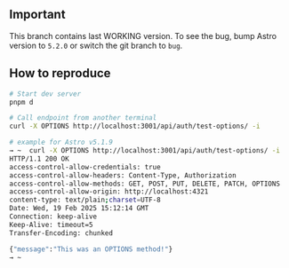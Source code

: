 ## Important

This branch contains last WORKING version. To see the bug, bump Astro version to `5.2.0` or switch the git branch to `bug`.

## How to reproduce

```sh
# Start dev server
pnpm d

# Call endpoint from another terminal 
curl -X OPTIONS http://localhost:3001/api/auth/test-options/ -i
```

```sh
# example for Astro v5.1.9
→ ~  curl -X OPTIONS http://localhost:3001/api/auth/test-options/ -i
HTTP/1.1 200 OK
access-control-allow-credentials: true
access-control-allow-headers: Content-Type, Authorization
access-control-allow-methods: GET, POST, PUT, DELETE, PATCH, OPTIONS
access-control-allow-origin: http://localhost:4321
content-type: text/plain;charset=UTF-8
Date: Wed, 19 Feb 2025 15:12:14 GMT
Connection: keep-alive
Keep-Alive: timeout=5
Transfer-Encoding: chunked

{"message":"This was an OPTIONS method!"}
→ ~
```
